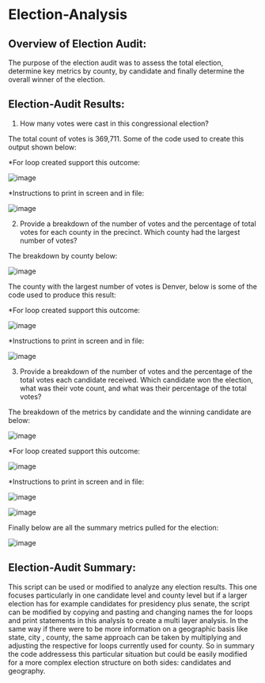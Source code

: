 # Election-Analysis
## Overview of Election Audit: 

The purpose of the election audit was to assess the total election, determine key metrics by county, by candidate and finally determine the overall winner of the election.

## Election-Audit Results: 

1) How many votes were cast in this congressional election?

The total count of votes is 369,711. Some of the code used to create this output shown below:
  
  *For loop created support this outcome:
  
![image](https://user-images.githubusercontent.com/96096924/148844303-6ac548d9-6206-4cec-94a5-a8980f748f5e.png)

  *Instructions to print in screen and in file:
  
![image](https://user-images.githubusercontent.com/96096924/148844559-3a7344a8-d4b4-4ecd-a0b9-b76e72546dd9.png)

2) Provide a breakdown of the number of votes and the percentage of total votes for each county in the precinct. Which county had the largest number of votes?

The breakdown by county below:

![image](https://user-images.githubusercontent.com/96096924/148846345-e16adbc6-f5b6-4218-8157-65cf3e24ec21.png)

The county with the largest number of votes is Denver, below is some of the code used to produce this result:

  *For loop created support this outcome:
  
![image](https://user-images.githubusercontent.com/96096924/148845890-8d4ddd46-bc10-43b3-8334-adcb7fa40e26.png)

  *Instructions to print in screen and in file:
  
 ![image](https://user-images.githubusercontent.com/96096924/148846168-d301af7c-40ed-44f3-be16-b4c4872faa0d.png)

3) Provide a breakdown of the number of votes and the percentage of the total votes each candidate received. Which candidate won the election, what was their vote count, and what was their percentage of the total votes?

The breakdown of the metrics by candidate and the winning candidate are below:

![image](https://user-images.githubusercontent.com/96096924/148846723-a6d1904d-c4ff-4b22-a9bd-ff76c1a2f697.png)

 *For loop created support this outcome:

![image](https://user-images.githubusercontent.com/96096924/148847004-f53f76f5-bc75-4c68-ac15-30854a1190ca.png)

  *Instructions to print in screen and in file:
  
![image](https://user-images.githubusercontent.com/96096924/148847294-f944f769-651c-4892-b2ac-c8680a9d71cf.png)
  
![image](https://user-images.githubusercontent.com/96096924/148847159-4bb9adcf-2264-4542-a40b-c50deb9c80fd.png)

Finally below are all the summary metrics pulled for the election:

![image](https://user-images.githubusercontent.com/96096924/148848488-21ae4a44-9e05-47ec-8b60-403b6f2c0289.png)

## Election-Audit Summary: 

This script can be used or modified to analyze any election results. This one focuses particularly in one candidate level and county level but if a larger election has for example candidates for presidency plus senate, the script can be modified by copying and pasting and changing names the for loops and print statements in this analysis to create a multi layer analysis. In the same way if there were to be more information on a geographic basis like state, city , county, the same approach can be taken by multiplying and adjusting the respective for loops currently used for county. So in summary the code addressess this particular situation but could be easily modified for a more complex election structure on both sides: candidates and geography.   
